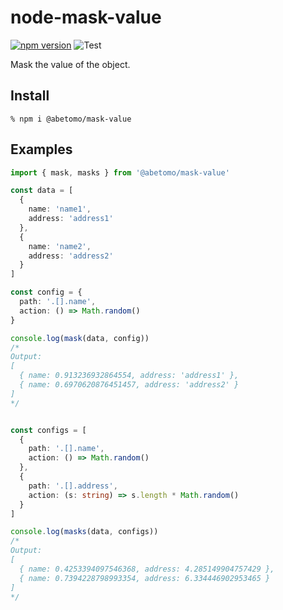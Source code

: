 # node-mask-value

[![npm version](https://badge.fury.io/js/%40abetomo%2Fmask-value.svg)](https://badge.fury.io/js/%40abetomo%2Fmask-value)
![Test](https://github.com/abetomo/node-mask-value/workflows/Test/badge.svg)

Mask the value of the object.

## Install

```
% npm i @abetomo/mask-value
```

## Examples

```typescript
import { mask, masks } from '@abetomo/mask-value'

const data = [
  {
    name: 'name1',
    address: 'address1'
  },
  {
    name: 'name2',
    address: 'address2'
  }
]

const config = {
  path: '.[].name',
  action: () => Math.random()
}

console.log(mask(data, config))
/*
Output:
[
  { name: 0.913236932864554, address: 'address1' },
  { name: 0.6970620876451457, address: 'address2' }
]
*/


const configs = [
  {
    path: '.[].name',
    action: () => Math.random()
  },
  {
    path: '.[].address',
    action: (s: string) => s.length * Math.random()
  }
]

console.log(masks(data, configs))
/*
Output:
[
  { name: 0.4253394097546368, address: 4.285149904757429 },
  { name: 0.7394228798993354, address: 6.334446902953465 }
]
*/
```
